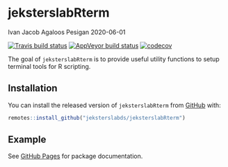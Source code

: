 jeksterslabRterm
================
Ivan Jacob Agaloos Pesigan
2020-06-01

<!-- README.md is generated from README.Rmd. Please edit that file -->

<!-- badges: start -->

[![Travis build
status](https://travis-ci.com/jeksterslabds/jeksterslabRterm.svg?branch=master)](https://travis-ci.com/jeksterslabds/jeksterslabRterm)
[![AppVeyor build
status](https://ci.appveyor.com/api/projects/status/github/jeksterslabds/jeksterslabRterm?branch=master&svg=true)](https://ci.appveyor.com/project/jeksterslabds/jeksterslabRterm)
[![codecov](https://codecov.io/github/jeksterslabds/jeksterslabRterm/branch/master/graphs/badge.svg)](https://codecov.io/github/jeksterslabds/jeksterslabRterm)
<!-- badges: end -->

The goal of `jeksterslabRterm` is to provide useful utility functions to
setup terminal tools for R scripting.

## Installation

You can install the released version of `jeksterslabRterm` from
[GitHub](https://github.com/jeksterslabds/jeksterslabRterm) with:

``` r
remotes::install_github("jeksterslabds/jeksterslabRterm")
```

## Example

See [GitHub
Pages](https://jeksterslabds.github.io/jeksterslabRterm/index.html) for
package documentation.
